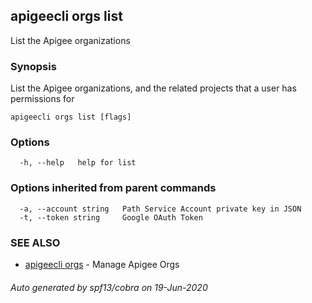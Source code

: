 ## apigeecli orgs list

List the Apigee organizations

### Synopsis

List the Apigee organizations, and the related projects that a user has permissions for

```
apigeecli orgs list [flags]
```

### Options

```
  -h, --help   help for list
```

### Options inherited from parent commands

```
  -a, --account string   Path Service Account private key in JSON
  -t, --token string     Google OAuth Token
```

### SEE ALSO

* [apigeecli orgs](apigeecli_orgs.md)	 - Manage Apigee Orgs

###### Auto generated by spf13/cobra on 19-Jun-2020
